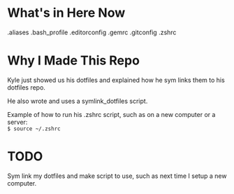 # What's in Here Now

.aliases
.bash_profile
.editorconfig
.gemrc
.gitconfig
.zshrc

# Why I Made This Repo

Kyle just showed us his dotfiles and explained how he sym links them to his dotfiles repo.    

He also wrote and uses a symlink_dotfiles script.    

Example of how to run his .zshrc script, such as on a new computer or a server:    
`
$ source ~/.zshrc
`

# TODO

Sym link my dotfiles and make script to use, such as next time I setup a new computer.
